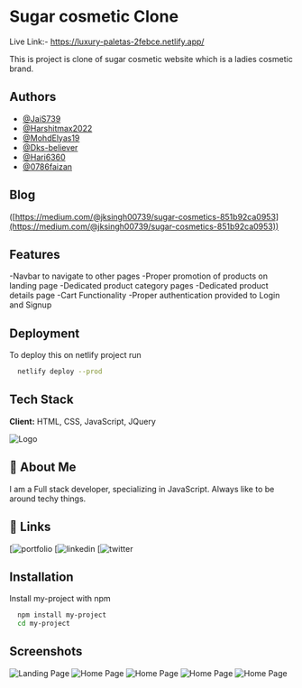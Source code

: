 
# Sugar cosmetic Clone
Live Link:-  <a target="_blank" >https://luxury-paletas-2febce.netlify.app/</a>

This is project is clone of sugar cosmetic website which is a ladies cosmetic brand.

## Authors

- [@JaiS739](https://github.com/JaiS739)
- [@Harshitmax2022](https://github.com/Harshitmax2022)
- [@MohdElyas19](https://github.com/MohdElyas19)
- [@Dks-believer](https://github.com/Dks-believer)
- [@Hari6360](https://github.com/Hari6360)
- [@0786faizan](https://github.com/0786faizan)

## Blog

([https://medium.com/@jksingh00739/sugar-cosmetics-851b92ca0953](https://medium.com/@jksingh00739/sugar-cosmetics-851b92ca0953))


## Features

-Navbar to navigate to other pages
-Proper promotion of products on landing page
-Dedicated product category pages
-Dedicated product details page
-Cart Functionality
-Proper authentication provided to Login and Signup
## Deployment

To deploy this on netlify project run

```bash
  netlify deploy --prod
```


## Tech Stack

**Client:** HTML, CSS, JavaScript, JQuery




![Logo](https://in.sugarcosmetics.com/desc-images/SUGARLogo1.png)


## 🚀 About Me
I am a Full stack developer, specializing in JavaScript. Always like to be around techy things.


## 🔗 Links
[![portfolio](https://the-awesome-jksingh00739-gmail-com-site-ce05f.netlify.app/)
[![linkedin](https://www.linkedin.com/in/jai-krishna-singh/)
[![twitter](https://twitter.com/jaikrishna00739)


## Installation

Install my-project with npm

```bash
  npm install my-project
  cd my-project
```
    
## Screenshots

![Landing Page](https://miro.medium.com/max/1400/1*VKXo6dORebV2pWDy3COE6Q.png)
![Home Page](https://miro.medium.com/max/1400/1*cLU3npIlEjVeaxLbBxcqWQ.png)
![Home Page](https://miro.medium.com/max/1400/1*nVUoz4H0yGjmBvOlFK8bPA.png)
![Home Page](https://miro.medium.com/max/1400/1*rNoFZFWnbSIjoouD1lju5w.png)
![Home Page](https://miro.medium.com/max/1400/1*Yetjr15hTWeFyNpDwGt_bw.png)
